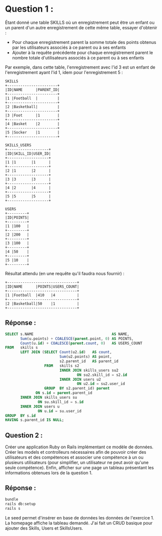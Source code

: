 # Question 1 :

Étant donné une table SKILLS où un enregistrement peut être un enfant ou un parent d'un autre enregistrement de cette même table, essayer d'obtenir :

- Pour chaque enregistrement parent la somme totale des points obtenus par les utilisateurs associés à ce parent ou à ses enfants
- Ajouter à la requête précédente pour chaque enregistrement parent le nombre totale d'utilisateurs associés à ce parent ou à ses enfants

Par exemple, dans cette table, l'enregistrement avec l'id 3 est un enfant de l'enregistrement ayant l'id 1, idem pour l'enregistrement 5 :

~~~
SKILLS
+-----------------------+
|ID|NAME      |PARENT_ID|
+-----------------------+
|1 |Football  |         |
+-----------------------+
|2 |Basketball|         |
+-----------------------+
|3 |Foot      |1        |
+-----------------------+
|4 |Basket    |2        |
+-----------------------+
|5 |Socker    |1        |
+-----------------------+
~~~

~~~
SKILLS_USERS
+-------------------+
|ID|SKILL_ID|USER_ID|
+-------------------+
|1 |1       |1      | 
+-------------------+
|2 |1       |2      | 
+-------------------+
|3 |3       |3      | 
+-------------------+
|4 |2       |4      | 
+-------------------+
|5 |5       |5      |
+-------------------+
~~~

~~~
USERS
+---------+
|ID|POINTS|
+---------+
|1 |100   |
+---------+
|2 |200   |
+---------+
|3 |100   |
+---------+
|4 |50    |
+---------+
|5 |10    |
+---------+
~~~

Résultat attendu (en une requête qu'il faudra nous fournir) :
~~~
+--------------------------------+
|ID|NAME      |POINTS|USERS_COUNT|
+--------------------------------+
|1 |Football  |410   |4          |
+--------------------------------+
|2 |Basketball|50    |1          |
+--------------------------------+
~~~

## Réponse : 
~~~sql
SELECT s.NAME                                    AS NAME,
       Sum(u.points) + COALESCE(parent.point, 0) AS POINTS,
       Count(u.id) + COALESCE(parent.count, 0)   AS USERS_COUNT
FROM   skills s
       LEFT JOIN (SELECT Count(u2.id)   AS count,
                         Sum(u2.points) AS point,
                         s2.parent_id   AS parent_id
                  FROM   skills s2
                         INNER JOIN skills_users su2
                                 ON su2.skill_id = s2.id
                         INNER JOIN users u2
                                 ON u2.id = su2.user_id
                  GROUP  BY s2.parent_id) parent
              ON s.id = parent.parent_id
       INNER JOIN skills_users su
               ON su.skill_id = s.id
       INNER JOIN users u
               ON u.id = su.user_id
GROUP  BY s.id
HAVING s.parent_id IS NULL;
~~~





## Question 2 :

Créer une application Ruby on Rails implémentant ce modèle de données. Créer les models et controlleurs nécessaires afin de pouvoir créer des utilisateurs et des compétences et associer une compétence à un ou plusieurs utilisateurs (pour simplifier, un utilisateur ne peut avoir qu'une seule compétence). Enfin, afficher sur une page un tableau présentant les informations obtenues lors de la question 1.


## Réponse : 
~~~sh
bundle 
rails db:setup
rails s
~~~

Le seed permet d'insérer en base de données les données de l'exercice 1.
La homepage affiche la tableau demandé.
J'ai fait un CRUD basique pour ajouter des Skills, Users et SkillsUsers. 

